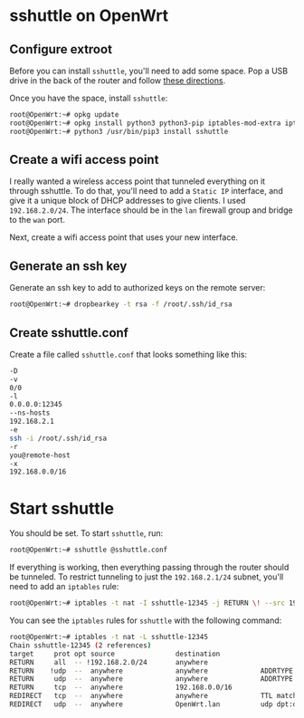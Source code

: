 # sshuttle on OpenWrt

## Configure extroot

Before you can install `sshuttle`, you'll need to add some space. Pop a USB drive in the back of the router and follow [these directions](https://openwrt.org/docs/guide-user/additional-software/extroot_configuration).

Once you have the space, install `sshuttle`: 

```bash
root@OpenWrt:~# opkg update
root@OpenWrt:~# opkg install python3 python3-pip iptables-mod-extra iptables-mod-nat-extra iptables-mod-ipopt
root@OpenWrt:~# python3 /usr/bin/pip3 install sshuttle
```

## Create a wifi access point

I really wanted a wireless access point that tunneled everything on it through sshuttle. To do that, you'll need to add a `Static IP` interface, and give it a unique block of DHCP addresses to give clients. I used `192.168.2.0/24`. The interface should be in the `lan` firewall group and bridge to the `wan` port. 

Next, create a wifi access point that uses your new interface. 

## Generate an ssh key

Generate an ssh key to add to authorized keys on the remote server:

```bash
root@OpenWrt:~# dropbearkey -t rsa -f /root/.ssh/id_rsa
```

## Create sshuttle.conf

Create a file called `sshuttle.conf` that looks something like this: 

```bash
-D
-v
0/0
-l
0.0.0.0:12345
--ns-hosts
192.168.2.1
-e
ssh -i /root/.ssh/id_rsa
-r
you@remote-host
-x
192.168.0.0/16
```

# Start sshuttle

You should be set. To start `sshuttle`, run:

```bash
root@OpenWrt:~# sshuttle @sshuttle.conf
```

If everything is working, then everything passing through the router should be tunneled. To restrict tunneling to just the `192.168.2.1/24` subnet, you'll need to add an `iptables` rule:

```bash
root@OpenWrt:~# iptables -t nat -I sshuttle-12345 -j RETURN \! --src 192.168.2.0/24
```

You can see the `iptables` rules for `sshuttle` with the following command:

```bash
root@OpenWrt:~# iptables -t nat -L sshuttle-12345
Chain sshuttle-12345 (2 references)
target     prot opt source               destination         
RETURN     all  -- !192.168.2.0/24       anywhere            
RETURN    !udp  --  anywhere             anywhere             ADDRTYPE match dst-type LOCAL
RETURN     udp  --  anywhere             anywhere             ADDRTYPE match dst-type LOCAL udp dpt:!domain
RETURN     tcp  --  anywhere             192.168.0.0/16      
REDIRECT   tcp  --  anywhere             anywhere             TTL match TTL != 63 redir ports 12345
REDIRECT   udp  --  anywhere             OpenWrt.lan          udp dpt:domain TTL match TTL != 63 redir ports 12299
```